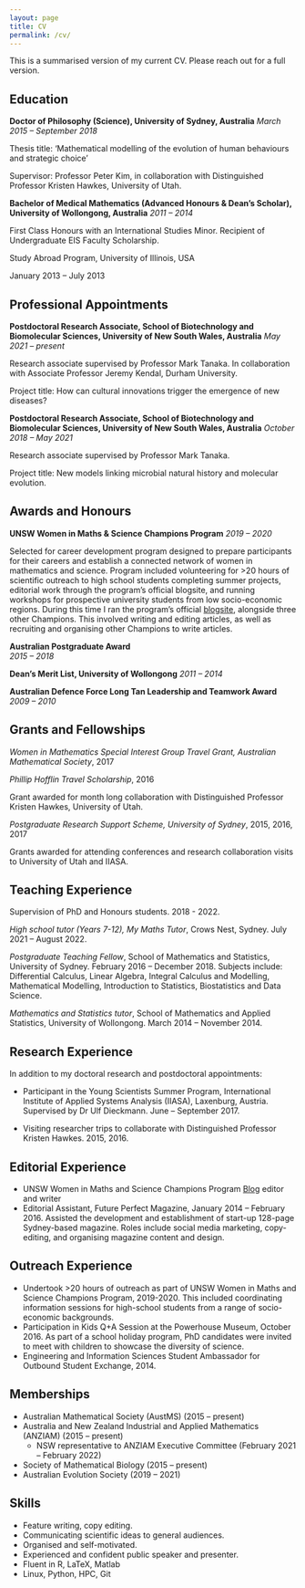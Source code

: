 ```yaml
---
layout: page
title: CV
permalink: /cv/
---
```


This is a summarised version of my current CV. Please reach out for a full version.

## Education

**Doctor of Philosophy (Science), University of Sydney, Australia**
*March 2015 – September 2018*

Thesis title: ‘Mathematical modelling of the evolution of human behaviours and strategic choice’

Supervisor: Professor Peter Kim, in collaboration with Distinguished Professor Kristen Hawkes, University of Utah.


**Bachelor of Medical Mathematics (Advanced Honours & Dean’s Scholar), University of Wollongong, Australia**
*2011 – 2014*

First Class Honours with an International Studies Minor. Recipient of Undergraduate EIS Faculty Scholarship. 

Study Abroad Program, University of Illinois, USA 

January 2013 – July 2013 


## Professional Appointments

**Postdoctoral Research Associate, School of Biotechnology and Biomolecular Sciences, University of New South Wales, Australia**
*May 2021 – present*

Research associate supervised by Professor Mark Tanaka. In collaboration with Associate Professor Jeremy Kendal, Durham University.

Project title: How can cultural innovations trigger the emergence of new diseases?  


**Postdoctoral Research Associate, School of Biotechnology and Biomolecular Sciences, University of New South Wales, Australia**
*October 2018 – May 2021*

Research associate supervised by Professor Mark Tanaka. 

Project title: New models linking microbial natural history and molecular evolution.


## Awards and Honours

**UNSW Women in Maths & Science Champions Program**
*2019 – 2020*

Selected for career development program designed to prepare participants for their careers and establish a connected network of women in mathematics and science. Program included volunteering for >20 hours of scientific outreach to high school students completing summer projects, editorial work through the program’s official blogsite, and running workshops for prospective university students from low socio-economic regions. During this time I ran the program’s official [blogsite](https://blogs.unsw.edu.au/mathssciencechampions/blog/author/saraloo/), alongside three other Champions. This involved writing and editing articles, as well as recruiting and organising other Champions to write articles.


**Australian Postgraduate Award** 	
*2015 – 2018*


**Dean’s Merit List, University of Wollongong** 
*2011 – 2014*


**Australian Defence Force Long Tan Leadership and Teamwork Award** 
*2009 – 2010*


## Grants and Fellowships

*Women in Mathematics Special Interest Group Travel Grant, Australian Mathematical Society*, 2017


*Phillip Hofflin Travel Scholarship*, 2016

Grant awarded for month long collaboration with Distinguished Professor Kristen Hawkes, University of Utah.


*Postgraduate Research Support Scheme, University of Sydney*, 2015, 2016, 2017

Grants awarded for attending conferences and research collaboration visits to University of Utah and IIASA. 


## Teaching Experience

Supervision of PhD and Honours students. 2018 - 2022.

*High school tutor (Years 7-12), My Maths Tutor*, Crows Nest, Sydney. July 2021 – August 2022.

*Postgraduate Teaching Fellow*, School of Mathematics and Statistics, University of Sydney. February 2016 – December 2018.
Subjects include:  Differential Calculus, Linear Algebra, Integral Calculus and Modelling, Mathematical Modelling, Introduction to Statistics, Biostatistics and Data Science.

*Mathematics and Statistics tutor*, School of Mathematics and Applied Statistics, University of Wollongong. March 2014 – November 2014. 


## Research Experience

In addition to my doctoral research and postdoctoral appointments:

- Participant in the Young Scientists Summer Program, International Institute of Applied Systems Analysis (IIASA), Laxenburg, Austria. Supervised by Dr Ulf Dieckmann. June – September 2017.

- Visiting researcher trips to collaborate with Distinguished Professor Kristen Hawkes. 2015, 2016.


## Editorial Experience

- UNSW Women in Maths and Science Champions Program [Blog](https://blogs.unsw.edu.au/mathssciencechampions/blog/author/saraloo/) editor and writer
- Editorial Assistant, Future Perfect Magazine, January 2014 – February 2016.
Assisted the development and establishment of start-up 128-page Sydney-based magazine. Roles include social media marketing, copy-editing, and organising magazine content and design.

## Outreach Experience

- Undertook >20 hours of outreach as part of UNSW Women in Maths and Science Champions Program, 2019-2020. This included coordinating information sessions for high-school students from a range of socio-economic backgrounds. 
- Participation in Kids Q+A Session at the Powerhouse Museum, October 2016. As part of a school holiday program, PhD candidates were invited to meet with children to showcase the diversity of science. 
- Engineering and Information Sciences Student Ambassador for Outbound Student Exchange, 2014.

## Memberships

- Australian Mathematical Society (AustMS) (2015 – present) 
- Australia and New Zealand Industrial and Applied Mathematics (ANZIAM) (2015 – present) 
    - NSW representative to ANZIAM Executive Committee  (February 2021 – February 2022)
- Society of Mathematical Biology (2015 – present)
- Australian Evolution Society (2019 – 2021)


## Skills

- Feature writing, copy editing.
- Communicating scientific ideas to general audiences.
- Organised and self-motivated.
- Experienced and confident public speaker and presenter. 
- Fluent in R, LaTeX, Matlab
- Linux, Python, HPC, Git
